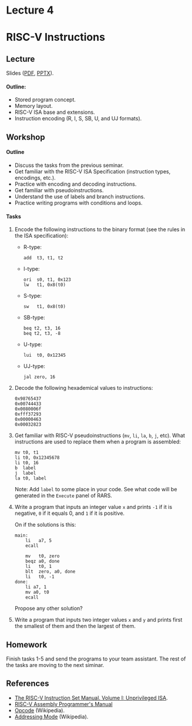 # Lecture 4

# RISC-V Instructions

## Lecture

Slides ([PDF](CA_Lecture_04.pdf), [PPTX](CA_Lecture_04.pptx)).

#### Outline:

* Stored program concept.
* Memory layout.
* RISC-V ISA base and extensions.
* Instruction encoding (R, I, S, SB, U, and UJ formats).

## Workshop

#### Outline

* Discuss the tasks from the previous seminar.
* Get familiar with the RISC-V ISA Specification (instruction types, encodings, etc.).
* Practice with encoding and decoding instructions.
* Get familiar with pseudoinstructions.
* Understand the use of labels and branch instructions.
* Practice writing programs with conditions and loops.

#### Tasks


1. Encode the following instructions to the binary format (see the rules in
   the ISA specification):

   * R-type:

         add  t3, t1, t2

   * I-type:   

         ori  s0, t1, 0x123
         lw   t1, 0x8(t0)
         
   * S-type:
   
         sw   t1, 0x8(t0)

   * SB-type:

         beq t2, t3, 16
         beq t2, t3, -8

   * U-type:
   
         lui  t0, 0x12345

   * UJ-type:

         jal zero, 16

1. Decode the following hexademical values to instructions:

       0x98765437
       0x00744433
       0x0080006f
       0xfff37293
       0x00000463
       0x00032823

1. Get familiar with RISC-V pseudoinstructions (`mv`, `li`, `la`, `b`, `j`, etc).
   What instructions are used to replace them when a program is assembled:

       mv t0, t1
       li t0, 0x12345678
       li t0, 16
       b  label
       j  label
       la t0, label
       
    Note: Add `label` to some place in your code. See what code will be generated in
    the `Execute` panel of RARS. 

1. Write a program that inputs an integer value `x` and prints `-1` if it is negative, `0` if it equals 0,
   and `1` if it is positive.
   
   On if the solutions is this:
   
       main:
           li   a7, 5
           ecall
          
           mv   t0, zero
           beqz a0, done
           li   t0, 1
           blt  zero, a0, done  
           li   t0, -1
       done:
           li a7, 1
           mv a0, t0
           ecall

   Propose any other solution?

1. Write a program that inputs two integer values `x` and `y` and prints first the smallest
   of them and then the largest of them.

## Homework

Finish tasks 1-5 and send the programs to your team assistant.
The rest of the tasks are moving to the next siminar.

## References

* [The RISC-V Instruction Set Manual. Volume I: Unprivileged ISA](
  https://github.com/riscv/riscv-isa-manual/releases/latest).
* [RISC-V Assembly Programmer's Manual](https://github.com/riscv/riscv-asm-manual/blob/master/riscv-asm.md)
* [Opcode](https://en.wikipedia.org/wiki/Opcode) (Wikipedia).
* [Addressing Mode](https://en.wikipedia.org/wiki/Addressing_mode) (Wikipedia).
